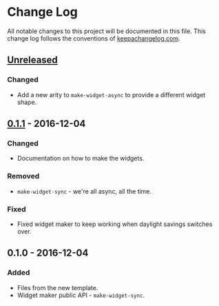 # Change Log
All notable changes to this project will be documented in this file. This change log follows the conventions of [keepachangelog.com](http://keepachangelog.com/).

## [Unreleased]
### Changed
- Add a new arity to `make-widget-async` to provide a different widget shape.

## [0.1.1] - 2016-12-04
### Changed
- Documentation on how to make the widgets.

### Removed
- `make-widget-sync` - we're all async, all the time.

### Fixed
- Fixed widget maker to keep working when daylight savings switches over.

## 0.1.0 - 2016-12-04
### Added
- Files from the new template.
- Widget maker public API - `make-widget-sync`.

[Unreleased]: https://github.com/your-name/clojure-lunch-and-learn/compare/0.1.1...HEAD
[0.1.1]: https://github.com/your-name/clojure-lunch-and-learn/compare/0.1.0...0.1.1
